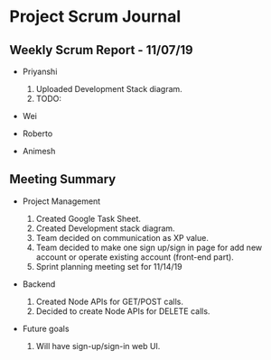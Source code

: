 # Project Scrum Journal

## Weekly Scrum Report - 11/07/19

* Priyanshi
  1. Uploaded Development Stack diagram.
  2. TODO: 

* Wei


* Roberto

* Animesh

## Meeting Summary

* Project Management
  1. Created Google Task Sheet.
  2. Created Development stack diagram.
  2. Team decided on communication as XP value.
  3. Team decided to make one sign up/sign in page for add new account or operate existing account (front-end part). 
  4. Sprint planning meeting set for 11/14/19
* Backend
  1. Created Node APIs for GET/POST calls.
  2. Decided to create Node APIs for DELETE calls.
  
* Future goals
  1. Will have sign-up/sign-in web UI.

